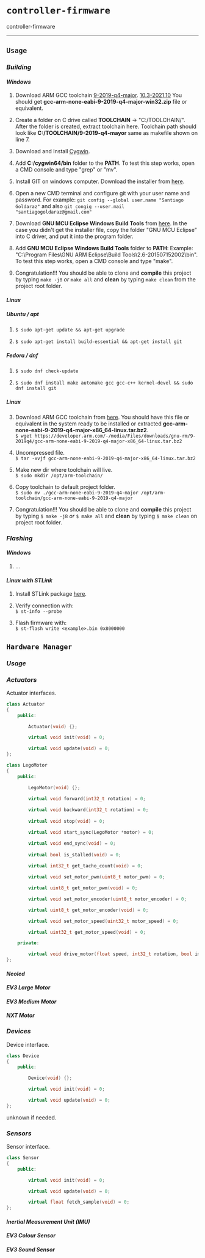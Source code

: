 # `controller-firmware`

controller-firmware

---

## `Usage`

### ***Building***

#### ***Windows***

1. Download ARM GCC toolchain [9-2019-q4-major](https://developer.arm.com/tools-and-software/open-source-software/developer-tools/gnu-toolchain/gnu-rm/downloads/9-2019-q4-major). [10.3-2021.10](https://developer.arm.com/tools-and-software/open-source-software/developer-tools/gnu-toolchain/gnu-rm/downloads) You should get **gcc-arm-none-eabi-9-2019-q4-major-win32.zip** file or equivalent.

2. Create a folder on C drive called **TOOLCHAIN** -> "C:/TOOLCHAIN/". After the folder is created, extract toolchain here. Toolchain path should look like **C:/TOOLCHAIN/9-2019-q4-mayor** same as makefile shown on line 7.

3. Download and Install [Cygwin](https://cygwin.com/install.html).

4. Add **C:/cygwin64/bin** folder to the **PATH**. To test this step works, open a CMD console and type "grep" or "mv".

5. Install GIT on windows computer. Download the installer from [here](https://git-scm.com/download/win).

6. Open a new CMD terminal and configure git with your user name and password. For example: `git config --global user.name "Santiago Goldaraz"` and also `git congig --user.mail "santiagogoldaraz@gmail.com"`

7. Download **GNU MCU Eclipse Windows Build Tools** from [here](https://github.com/gnu-mcu-eclipse/windows-build-tools/releases). In the case you didn't get the installer file, copy the folder "GNU MCU Eclipse" into C driver, and put it into the program folder.

8. Add **GNU MCU Eclipse Windows Build Tools** folder to **PATH**: Example: "C:\Program Files\GNU ARM Eclipse\Build Tools\2.6-201507152002\bin". To test this step works, open a CMD console and type "make".

9. Congratulation!!! You should be able to clone and **compile** this project by typing `make -j8` *or* `make all` and **clean** by typing `make clean` from the project root folder.

#### ***Linux***

##### *Ubuntu / apt*

1. `$ sudo apt-get update && apt-get upgrade`

2. `$ sudo apt-get install build-essential && apt-get install git`

##### *Fedora / dnf*

1. `$ sudo dnf check-update`

2. `$ sudo dnf install make automake gcc gcc-c++ kernel-devel && sudo dnf install git`

##### *Linux*

3. Download ARM GCC toolchain from [here](https://developer.arm.com/open-source/gnu-toolchain/gnu-rm/downloads). You should have this file or equivalent in the system ready to be installed or extracted **gcc-arm-none-eabi-9-2019-q4-major-x86_64-linux.tar.bz2**. \
`$ wget https://developer.arm.com/-/media/Files/downloads/gnu-rm/9-2019q4/gcc-arm-none-eabi-9-2019-q4-major-x86_64-linux.tar.bz2`

4. Uncompressed file. \
`$ tar -xvjf gcc-arm-none-eabi-9-2019-q4-major-x86_64-linux.tar.bz2`

5. Make new dir where toolchain will live. \
`$ sudo mkdir /opt/arm-toolchain/`

6. Copy toolchain to default project folder. \
`$ sudo mv ./gcc-arm-none-eabi-9-2019-q4-major /opt/arm-toolchain/gcc-arm-none-eabi-9-2019-q4-major`

7. Congratulation!!!  You should be able to clone and **compile** this project by typing `$ make -j8` *or* `$ make all` and **clean** by typing `$ make clean` on project root folder.

### ***Flashing***

#### *Windows*

1. ...

#### *Linux with STLink*

1. Install STLink package [here](https://github.com/stlink-org/stlink).

2. Verify connection with: \
`$ st-info --probe`

3. Flash firmware with: \
`$ st-flash write <example>.bin 0x8000000`

## `Hardware Manager`

### ***Usage***

### ***Actuators***

Actuator interfaces.

```cpp
class Actuator
{
    public:

        Actuator(void) {};

        virtual void init(void) = 0;

        virtual void update(void) = 0;
};

class LegoMotor
{
    public:

        LegoMotor(void) {};

        virtual void forward(int32_t rotation) = 0;
        
        virtual void backward(int32_t rotation) = 0;
        
        virtual void stop(void) = 0;

        virtual void start_sync(LegoMotor *motor) = 0;

        virtual void end_sync(void) = 0;
        
        virtual bool is_stalled(void) = 0;
        
        virtual int32_t get_tacho_count(void) = 0;

        virtual void set_motor_pwm(uint8_t motor_pwm) = 0;

        virtual uint8_t get_motor_pwm(void) = 0;

        virtual void set_motor_encoder(uint8_t motor_encoder) = 0;

        virtual uint8_t get_motor_encoder(void) = 0;

        virtual void set_motor_speed(uint32_t motor_speed) = 0;

        virtual uint32_t get_motor_speed(void) = 0;

    private:

        virtual void drive_motor(float speed, int32_t rotation, bool immediate_return) = 0;
};

```

#### *Neoled*


#### *EV3 Large Motor*

#### *EV3 Medium Motor*

#### *NXT Motor*

### ***Devices***

Device interface.

```cpp
class Device
{
    public:

        Device(void) {};

        virtual void init(void) = 0;

        virtual void update(void) = 0;
};
```

unknown if needed.

### ***Sensors***

Sensor interface.

```cpp
class Sensor
{
    public:

        virtual void init(void) = 0;

        virtual void update(void) = 0;

        virtual float fetch_sample(void) = 0;
};
```

#### *Inertial Measurement Unit (IMU)*

#### *EV3 Colour Sensor*

#### *EV3 Sound Sensor*

